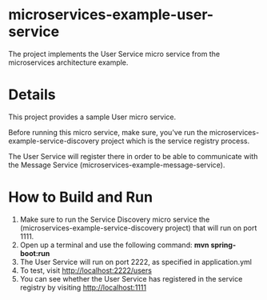 # microservices-example-user-service
The project implements the User Service micro service from the microservices architecture example.

# Details

This project provides a sample User micro service.

Before running this micro service, make sure, you've run the microservices-example-service-discovery project which is the service registry process.

The User Service will register there in order to be able to communicate with the Message Service (microservices-example-message-service). 

# How to Build and Run

1. Make sure to run the Service Discovery micro service the (microservices-example-service-discovery project) that will run on port 1111.
1. Open up a terminal and use the following command: **mvn spring-boot:run** 
2. The User Service will run on port 2222, as specified in application.yml
3. To test, visit [http://localhost:2222/users](http://localhost:2222/users])
4. You can see whether the User Service has registered in the service registry by visiting [http://localhost:1111](http://localhost:1111)